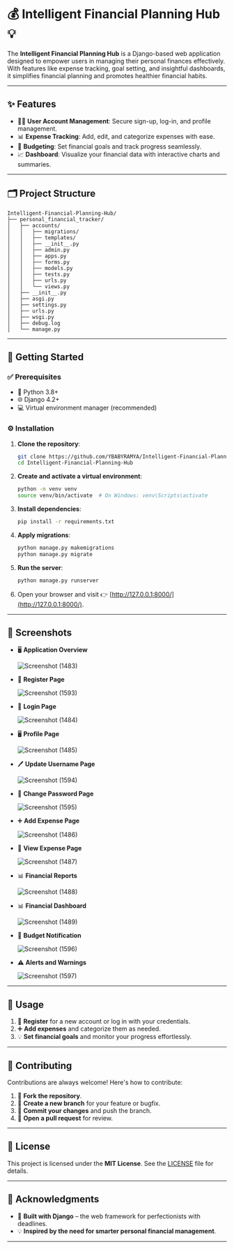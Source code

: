 # 💰 Intelligent Financial Planning Hub 💡  

The **Intelligent Financial Planning Hub** is a Django-based web application designed to empower users in managing their personal finances effectively. With features like expense tracking, goal setting, and insightful dashboards, it simplifies financial planning and promotes healthier financial habits.

---

## ✨ Features  

- 🧑‍💻 **User Account Management**: Secure sign-up, log-in, and profile management.  
- 📊 **Expense Tracking**: Add, edit, and categorize expenses with ease.  
- 🎯 **Budgeting**: Set financial goals and track progress seamlessly.  
- 📈 **Dashboard**: Visualize your financial data with interactive charts and summaries.

---

## 🗂 Project Structure  

```plaintext
Intelligent-Financial-Planning-Hub/
├── personal_financial_tracker/
│   ├── accounts/
│   │   ├── migrations/
│   │   ├── templates/
│   │   ├── __init__.py
│   │   ├── admin.py
│   │   ├── apps.py
│   │   ├── forms.py
│   │   ├── models.py
│   │   ├── tests.py
│   │   ├── urls.py
│   │   └── views.py
│   ├── __init__.py
│   ├── asgi.py
│   ├── settings.py
│   ├── urls.py
│   ├── wsgi.py
│   ├── debug.log
│   └── manage.py
```

---

## 🚀 Getting Started  

### ✅ Prerequisites  

- 🐍 Python 3.8+  
- 🌐 Django 4.2+  
- 💻 Virtual environment manager (recommended)  

### ⚙ Installation  

1. **Clone the repository**:  

   ```bash
   git clone https://github.com/YBABYRAMYA/Intelligent-Financial-Planning-Hub.git
   cd Intelligent-Financial-Planning-Hub
   ```

2. **Create and activate a virtual environment**:  

   ```bash
   python -m venv venv
   source venv/bin/activate  # On Windows: venv\Scripts\activate
   ```

3. **Install dependencies**:  

   ```bash
   pip install -r requirements.txt
   ```

4. **Apply migrations**:  

   ```bash
   python manage.py makemigrations
   python manage.py migrate
   ```

5. **Run the server**:  

   ```bash
   python manage.py runserver
   ```

6. Open your browser and visit 👉 [http://127.0.0.1:8000/](http://127.0.0.1:8000/).

---

## 📸 Screenshots  

- 🖥 **Application Overview**
  
  ![Screenshot (1483)](https://github.com/user-attachments/assets/edc15bb1-0ec4-4419-84d2-ac9b9d83731e)

- 📝 **Register Page**
  
  ![Screenshot (1593)](https://github.com/user-attachments/assets/7e106aa5-c26c-4c71-ad05-2b684f1dd155)


- 🔑 **Login Page**
  
  ![Screenshot (1484)](https://github.com/user-attachments/assets/1c226cd9-1f72-44ef-920c-3bc2c3d5b745)


- 🖥 **Profile Page**
  
  ![Screenshot (1485)](https://github.com/user-attachments/assets/ce1d77d5-7b6a-408b-af19-d338fd292fea)


- 🖊 **Update Username Page**
  
  ![Screenshot (1594)](https://github.com/user-attachments/assets/98610933-e921-4c7f-aa48-eba63d826a42)


- 🔑 **Change Password Page**
  
  ![Screenshot (1595)](https://github.com/user-attachments/assets/6307fad5-3036-48c2-8ea4-838abe11d9e8)


- ➕ **Add Expense Page**
  
   ![Screenshot (1486)](https://github.com/user-attachments/assets/fd513870-9736-4bf5-b789-c4f8a1edc022)


- 👀 **View Expense Page**
  
  ![Screenshot (1487)](https://github.com/user-attachments/assets/4e31b5e2-c586-40d7-aba0-12f93aeb6b70)


- 📊 **Financial Reports**
  
  ![Screenshot (1488)](https://github.com/user-attachments/assets/31c57d0d-576e-4784-a19c-e7339afcebe0)


- 📊 **Financial Dashboard**
  
  ![Screenshot (1489)](https://github.com/user-attachments/assets/304f530b-5a7d-4cd3-a3e4-cc59d5a112cf)


- 🎯 **Budget Notification**
  
  ![Screenshot (1596)](https://github.com/user-attachments/assets/219a0d79-ab54-42b7-b8fa-7b3445fee022)


- ⚠ **Alerts and Warnings**
  
  ![Screenshot (1597)](https://github.com/user-attachments/assets/1071958e-c438-460f-8546-314d8992556d)

---

## 🎯 Usage  

1. 📝 **Register** for a new account or log in with your credentials.  
2. ➕ **Add expenses** and categorize them as needed.  
3. 💡 **Set financial goals** and monitor your progress effortlessly.  

---

## 🤝 Contributing  

Contributions are always welcome! Here's how to contribute:  

1. 🍴 **Fork the repository**.  
2. 🌱 **Create a new branch** for your feature or bugfix.  
3. 💾 **Commit your changes** and push the branch.  
4. 📨 **Open a pull request** for review.  

---

## 📜 License  

This project is licensed under the **MIT License**. See the [LICENSE](LICENSE) file for details.

---

## 🙌 Acknowledgments  

- 🚀 **Built with Django** – the web framework for perfectionists with deadlines.  
- 💡 **Inspired by the need for smarter personal financial management**.

---

